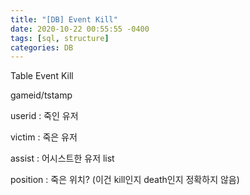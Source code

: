 ```yaml
---
title: "[DB] Event Kill"
date: 2020-10-22 00:55:55 -0400
tags: [sql, structure]
categories: DB
---
```


Table Event Kill

gameid/tstamp

userid : 죽인 유저

victim : 죽은 유저

assist : 어시스트한 유저 list

position : 죽은 위치? (이건 kill인지 death인지 정확하지 않음)
